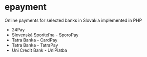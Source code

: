 # epayment
Online payments for selected banks in Slovakia implemented in PHP

* 24Pay
* Slovenská Sporiteľna - SporoPay
* Tatra Banka - CardPay
* Tatra Banka - TatraPay
* Uni Credit Bank - UniPlatba